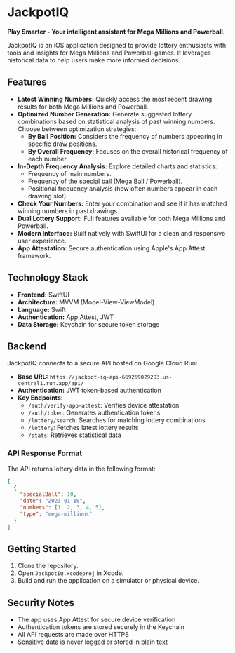 # JackpotIQ

**Play Smarter - Your intelligent assistant for Mega Millions and Powerball.**

JackpotIQ is an iOS application designed to provide lottery enthusiasts with tools and insights for Mega Millions and Powerball games. It leverages historical data to help users make more informed decisions.

## Features

- **Latest Winning Numbers:** Quickly access the most recent drawing results for both Mega Millions and Powerball.
- **Optimized Number Generation:** Generate suggested lottery combinations based on statistical analysis of past winning numbers. Choose between optimization strategies:
  - **By Ball Position:** Considers the frequency of numbers appearing in specific draw positions.
  - **By Overall Frequency:** Focuses on the overall historical frequency of each number.
- **In-Depth Frequency Analysis:** Explore detailed charts and statistics:
  - Frequency of main numbers.
  - Frequency of the special ball (Mega Ball / Powerball).
  - Positional frequency analysis (how often numbers appear in each drawing slot).
- **Check Your Numbers:** Enter your combination and see if it has matched winning numbers in past drawings.
- **Dual Lottery Support:** Full features available for both Mega Millions and Powerball.
- **Modern Interface:** Built natively with SwiftUI for a clean and responsive user experience.
- **App Attestation:** Secure authentication using Apple's App Attest framework.

## Technology Stack

- **Frontend:** SwiftUI
- **Architecture:** MVVM (Model-View-ViewModel)
- **Language:** Swift
- **Authentication:** App Attest, JWT
- **Data Storage:** Keychain for secure token storage

## Backend

JackpotIQ connects to a secure API hosted on Google Cloud Run:

- **Base URL:** `https://jackpot-iq-api-669259029283.us-central1.run.app/api/`
- **Authentication:** JWT token-based authentication
- **Key Endpoints:**
  - `/auth/verify-app-attest`: Verifies device attestation
  - `/auth/token`: Generates authentication tokens
  - `/lottery/search`: Searches for matching lottery combinations
  - `/lottery`: Fetches latest lottery results
  - `/stats`: Retrieves statistical data

### API Response Format

The API returns lottery data in the following format:

```json
[
  {
    "specialBall": 10,
    "date": "2023-01-10",
    "numbers": [1, 2, 3, 4, 5],
    "type": "mega-millions"
  }
]
```

## Getting Started

1. Clone the repository.
2. Open `JackpotIQ.xcodeproj` in Xcode.
3. Build and run the application on a simulator or physical device.

## Security Notes

- The app uses App Attest for secure device verification
- Authentication tokens are stored securely in the Keychain
- All API requests are made over HTTPS
- Sensitive data is never logged or stored in plain text
